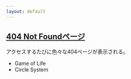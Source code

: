 ```yaml
---
layout: default
---
```


## [404 Not Foundページ](/404.html)
アクセスするたびに色々な404ページが表示される。

* Game of Life
* Circle System



